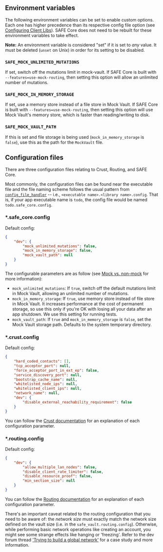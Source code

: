 ## Environment variables

The following environment variables can be set to enable custom options. Each one has higher precedence than its respective config file option (see [Configuring Client Libs](./Configuring-Client-Libs#safe_coreconfig)). SAFE Core does not need to be rebuilt for these environment variables to take effect.

**Note:** An environment variable is considered "set" if it is set to *any* value. It must be deleted (`unset` on Unix) in order for its setting to be disabled.

### `SAFE_MOCK_UNLIMITED_MUTATIONS`

If set, switch off the mutations limit in mock-vault. If SAFE Core is built with `--features=use-mock-routing`, then setting this option will allow an unlimited number of mutations.

### `SAFE_MOCK_IN_MEMORY_STORAGE`

If set, use a memory store instead of a file store in Mock Vault. If SAFE Core is built with `--features=use-mock-routing`, then setting this option will use Mock Vault's memory store, which is faster than reading/writing to disk.

### `SAFE_MOCK_VAULT_PATH`

If this is set and file storage is being used (`mock_in_memory_storage` is `false`), use this as the path for the `MockVault` file.

## Configuration files

There are three configuration files relating to Crust, Routing, and SAFE Core.

Most commonly, the configuration files can be found near the executable file and the file naming scheme follows the usual pattern from [`config_file_handler`](https://github.com/maidsafe/config_file_handler/) -- i.e., `<executable name>.<library name>.config`. That is, if your app executable name is `todo`, the config file would be named `todo.safe_core.config`.

### \*.safe\_core.config

Default config:

```json
{
    "dev": {
        "mock_unlimited_mutations": false,
        "mock_in_memory_storage": false,
        "mock_vault_path": null
    }
}
```

The configurable parameters are as follow (see [Mock vs. non-mock](./Mock-vs.-non-mock) for more information):

-   `mock_unlimited_mutations`: If `true`, switch off the default mutations limit in Mock Vault, allowing an unlimited number of mutations.
-   `mock_in_memory_storage`: If `true`, use memory store instead of file store in Mock Vault. It increases performance at the cost of permanent storage, so use this only if you're OK with losing all your data after an app shutdown. We use this setting for running tests.
-   `mock_vault_path`: If `true` and `mock_in_memory_storage` is `false`, set the Mock Vault storage path. Defaults to the system temporary directory.

### \*.crust.config

Default config:

```json
{
    "hard_coded_contacts": [],
    "tcp_acceptor_port": null,
    "force_acceptor_port_in_ext_ep": false,
    "service_discovery_port": null,
    "bootstrap_cache_name": null,
    "whitelisted_node_ips": null,
    "whitelisted_client_ips": null,
    "network_name": null,
    "dev": {
        "disable_external_reachability_requirement": false
    }
}
```

You can follow the [Crust documentation](https://docs.rs/crust/0.31.0/crust/struct.Config.html) for an explanation of each configuration parameter.

### \*.routing.config

Default config:

```json
{
    "dev": {
        "allow_multiple_lan_nodes": false,
        "disable_client_rate_limiter": false,
        "disable_resource_proof": false,
        "min_section_size": null
    }
}
```

You can follow the [Routing documentation](https://docs.rs/routing/0.37.0/routing/struct.DevConfig.html) for an explanation of each configuration parameter.

There's an important caveat related to the routing configuration that you need to be aware of: the *network size* must exactly match the network size defined on the vault size (i.e. in the `safe_vault.routing.config`). Otherwise, while performing basic network operations like creating an account, you might see some strange effects like hanging or 'freezing'. Refer to the dev forum thread ['Trying to build a global network'](https://forum.safedev.org/t/trying-to-build-a-global-network/2266) for a case study and more information.
